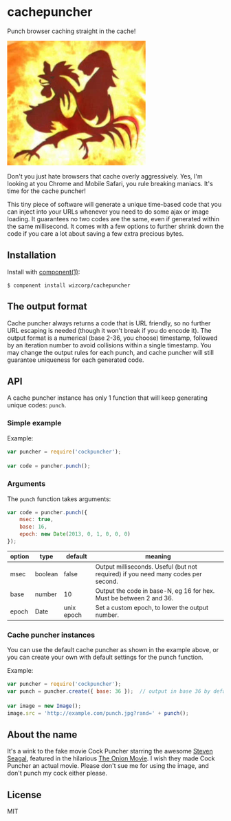 # cachepuncher

Punch browser caching straight in the cache!

![Cockpuncher (the Onion Movie)](./cockpuncher.jpg)

Don't you just hate browsers that cache overly aggressively. Yes, I'm looking at you Chrome and
Mobile Safari, you rule breaking maniacs. It's time for the cache puncher!

This tiny piece of software will generate a unique time-based code that you can inject into your
URLs whenever you need to do some ajax or image loading. It guarantees no two codes are the same,
even if generated within the same millisecond. It comes with a few options to further shrink down
the code if you care a lot about saving a few extra precious bytes.

## Installation

Install with [component(1)](http://component.io):

	$ component install wizcorp/cachepuncher

## The output format

Cache puncher always returns a code that is URL friendly, so no further URL escaping is needed
(though it won't break if you do encode it). The output format is a numerical (base 2-36, you
choose) timestamp, followed by an iteration number to avoid collisions within a single timestamp.
You may change the output rules for each punch, and cache puncher will still guarantee uniqueness
for each generated code.

## API

A cache puncher instance has only 1 function that will keep generating unique codes: `punch`.

### Simple example

Example:

```js
var puncher = require('cockpuncher');

var code = puncher.punch();
```

### Arguments

The `punch` function takes arguments:

```js
var code = puncher.punch({
	msec: true,
	base: 16,
	epoch: new Date(2013, 0, 1, 0, 0, 0)
});
```

| option | type    | default    | meaning |
|--------|---------|------------|---------|
| msec   | boolean | false      | Output milliseconds. Useful (but not required) if you need many codes per second. |
| base   | number  | 10         | Output the code in base-N, eg 16 for hex. Must be between 2 and 36. |
| epoch  | Date    | unix epoch | Set a custom epoch, to lower the output number. |

### Cache puncher instances

You can use the default cache puncher as shown in the example above, or you can create your own
with default settings for the punch function.

Example:

```js
var puncher = require('cockpuncher');
var punch = puncher.create({ base: 36 });  // output in base 36 by default

var image = new Image();
image.src = 'http://example.com/punch.jpg?rand=' + punch();
```

## About the name

It's a wink to the fake movie Cock Puncher starring the awesome
[Steven Seagal](http://www.imdb.com/name/nm0000219/), featured in the hilarious
[The Onion Movie](http://www.imdb.com/title/tt0392878/). I wish they made Cock Puncher an actual
movie. Please don't sue me for using the image, and don't punch my cock either please.

## License

MIT
